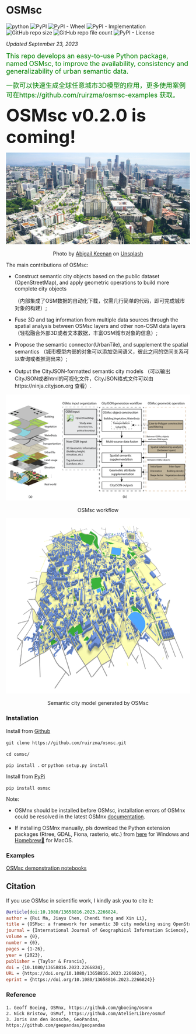 OSMsc 
====
![python](https://img.shields.io/badge/python-3.7%20%7C%203.8%20%7C%203.9-blue?style=plastic)
![PyPI](https://img.shields.io/pypi/v/osmsc?style=plastic)
![PyPI - Wheel](https://img.shields.io/pypi/wheel/osmsc?style=plastic)
![PyPI - Implementation](https://img.shields.io/pypi/implementation/osmsc?style=plastic)
![GitHub repo size](https://img.shields.io/github/repo-size/ruirzma/osmsc?style=plastic)
![GitHub repo file count](https://img.shields.io/github/directory-file-count/ruirzma/osmsc?style=plastic)
![PyPI - License](https://img.shields.io/pypi/l/osmsc?style=plastic)


*Updated September 23, 2023*

<font color=green size=4> This repo develops an easy-to-use Python package, named OSMsc, to improve the availability, consistency and generalizability of urban semantic data.</font>

<font color=green size=4> 一款可以快速生成全球任意城市3D模型的应用，更多使用案例可在https://github.com/ruirzma/osmsc-examples 获取。</font>

<font size=10> **OSMsc v0.2.0 is coming!** </font>


![](abigail-keenan-RaVcslj475Y-unsplash.jpg)

<p align = "center"> 
Photo by <a href="https://unsplash.com/@akeenster?utm_source=unsplash&utm_medium=referral&utm_content=creditCopyText">Abigail  Keenan</a> on <a href="https://unsplash.com/?utm_source=unsplash&utm_medium=referral&utm_content=creditCopyText">Unsplash</a>
</p>


The main contributions of OSMsc:
* Construct semantic city objects based on the public dataset (OpenStreetMap), and apply geometric operations to build more complete city objects
  
  （内部集成了OSM数据的自动化下载，仅需几行简单的代码，即可完成城市对象的构建）;
  
* Fuse 3D and tag information from multiple data sources through the spatial analysis between OSMsc layers and other non-OSM data layers （轻松融合外部3D或者文本数据，丰富OSM城市对象的信息）;
* Propose the semantic connector(UrbanTile), and supplement the spatial semantics （城市模型内部的对象可以添加空间语义，彼此之间的空间关系可以查询或者推测出来）;
* Output the CityJSON-formatted semantic city models （可以输出CityJSON或者html的可视化文件，CityJSON格式文件可以由https://ninja.cityjson.org 查看）.



![workflow](osmsc_workflow_updated.png "workflow")
<p align = "center"> OSMsc workflow</p>

<div align=center>
<img src="https://github.com/ruirzma/osmsc/blob/main/examples/Paris_cityjson.png" width="800" height="480"> 
</div>
<p align = "center"> Semantic city model generated by OSMsc</p>

### Installation


Install from [Github](https://github.com/ruirzma/osmsc)

`git clone https://github.com/ruirzma/osmsc.git`

`cd osmsc/`

`pip install .` or `python setup.py install`


Install from [PyPi](https://pypi.org/project/osmsc/)

`pip install osmsc`


Note: 

* OSMnx should be installed before OSMsc, installation errors of OSMnx could be resolved in the latest OSMnx [documentation](https://osmnx.readthedocs.io/en/stable/index.html).

* If installing OSMnx manually, pls download the Python extension packages (Rtree, GDAL, Fiona, rasterio, etc.) from [here](https://www.lfd.uci.edu/~gohlke/pythonlibs/) for Windows and [Homebrew🍺](https://brew.sh/) for MacOS.


### Examples


[OSMsc demonstration notebooks](https://github.com/ruirzma/osmsc/tree/main/examples)


## Citation
If you use OSMsc in scientific work, I kindly ask you to cite it:

```bibtex
@article{doi:10.1080/13658816.2023.2266824,
author = {Rui Ma, Jiayu Chen, Chendi Yang and Xin Li},
title = {OSMsc: a framework for semantic 3D city modeling using OpenStreetMap},
journal = {International Journal of Geographical Information Science},
volume = {0},
number = {0},
pages = {1-26},
year = {2023},
publisher = {Taylor & Francis},
doi = {10.1080/13658816.2023.2266824},
URL = {https://doi.org/10.1080/13658816.2023.2266824},
eprint = {https://doi.org/10.1080/13658816.2023.2266824}}
```


### Reference
    1. Geoff Boeing, OSMnx, https://github.com/gboeing/osmnx
    2. Nick Bristow, OSMuf, https://github.com/AtelierLibre/osmuf
    3. Joris Van den Bossche, GeoPandas, https://github.com/geopandas/geopandas

